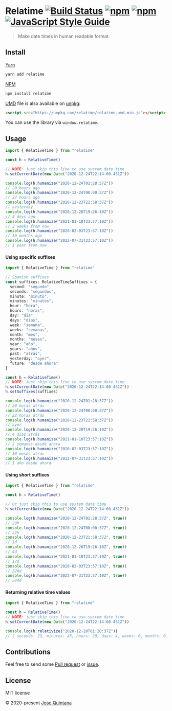 # Relatime [![Build Status](https://travis-ci.com/joseluisq/relatime.svg?token=qB1iXZPP7iKjyeqfe4pA&branch=master)](https://travis-ci.com/joseluisq/relatime) [![npm](https://img.shields.io/npm/v/relatime.svg)](https://www.npmjs.com/package/relatime) [![npm](https://img.shields.io/npm/dt/relatime.svg)](https://www.npmjs.com/package/relatime) [![JavaScript Style Guide](https://img.shields.io/badge/code_style-standard-brightgreen.svg)](https://standardjs.com)


> Make date times in human readable format.

## Install

[Yarn](https://github.com/yarnpkg/)

```sh
yarn add relatime
```

[NPM](https://www.npmjs.com/)

```sh
npm install relatime
```

[UMD](https://github.com/umdjs/umd/) file is also available on [unpkg](https://unpkg.com):

```html
<script src="https://unpkg.com/relatime/relatime.umd.min.js"></script>
```

You can use the library via `window.relatime`.

## Usage

```ts
import { RelativeTime } from "relatime"

const h = RelativeTime()

// NOTE: just skip this line to use system date time
h.setCurrentDate(new Date("2020-12-24T22:14:00.431Z"))

console.log(h.humanize("2020-12-24T01:28:37Z"))
// 20 hours ago
console.log(h.humanize("2020-12-24T00:00:37Z"))
// 22 hours ago
console.log(h.humanize("2020-12-23T21:58:37Z"))
// yesterday
console.log(h.humanize("2020-12-20T19:26:10Z"))
// 4 days ago
console.log(h.humanize("2021-01-10T23:57:10Z"))
// 2 weeks from now
console.log(h.humanize("2020-02-03T23:57:10Z"))
// 10 months ago
console.log(h.humanize("2022-07-31T23:57:10Z"))
// 1 year from now
```

#### Using specific suffixes

```ts
import { RelativeTime } from "relatime"

// Spanish suffixes
const suffixes: RelativeTimeSuffixes = {
  second: "segundo",
  seconds: "segundos",
  minute: "minuto",
  minutes: "minutos",
  hour: "hora",
  hours: "horas",
  day: "día",
  days: "dias",
  week: "semana",
  weeks: "semanas",
  month: "mes",
  months: "meses",
  year: "año",
  years: "años",
  past: "atrás",
  yesterday: "ayer",
  future: "desde ahora"
}

const h = RelativeTime()
// NOTE: just skip this line to use system date time
h.setCurrentDate(new Date("2020-12-24T22:14:00.431Z"))
h.setSuffixes(suffixes)

console.log(h.humanize("2020-12-24T01:28:37Z"))
// 20 horas atrás
console.log(h.humanize("2020-12-24T00:00:37Z"))
// 22 horas atrás
console.log(h.humanize("2020-12-23T21:58:37Z"))
// ayer
console.log(h.humanize("2020-12-20T19:26:10Z"))
// 4 dias atrás
console.log(h.humanize("2021-01-10T23:57:10Z"))
// 2 semanas desde ahora
console.log(h.humanize("2020-02-03T23:57:10Z"))
// 10 meses atrás
console.log(h.humanize("2022-07-31T23:57:10Z"))
// 1 año desde ahora
```

#### Using short suffixes

```ts
import { RelativeTime } from "relatime"

const h = RelativeTime()

// Or just skip this to use system date time
h.setCurrentDate(new Date("2020-12-24T22:14:00.431Z"))

console.log(h.humanize("2020-12-24T01:28:37Z", true))
// 20h
console.log(h.humanize("2020-12-24T00:00:37Z", true))
// 22h
console.log(h.humanize("2020-12-23T21:58:37Z", true))
// 1d
console.log(h.humanize("2020-12-20T19:26:10Z", true))
// 4d
console.log(h.humanize("2021-01-10T23:57:10Z", true))
// 17d
console.log(h.humanize("2020-02-03T23:57:10Z", true))
// 324d
console.log(h.humanize("2022-07-31T23:57:10Z", true))
// 584d
```

#### Returning relative time values

```ts
import { RelativeTime } from "relatime"

const h = RelativeTime()
// NOTE: just skip this line to use system date time
h.setCurrentDate(new Date("2020-12-24T22:14:00.431Z"))

console.log(h.relativize("2020-12-20T01:28:37Z"))
// { seconds: 23, minutes: 45, hours: 20, days: 4, weeks: 0, months: 0, years: 0, isPast: true }
```

## Contributions

Feel free to send some [Pull request](https://github.com/joseluisq/relatime/pulls) or [issue](https://github.com/joseluisq/relatime/issues).

## License

MIT license

© 2020-present [Jose Quintana](http://git.io/joseluisq)
